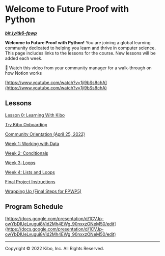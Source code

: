 # Welcome to Future Proof with Python

**_[bit.ly/tk6-fpwp](http://bit.ly/tk5-fpwp)_**

**Welcome to Future Proof with Python!** You are joining a global learning community dedicated to helping you learn and thrive in computer science. This page includes links to the lessons for the course. New lessons will be added each week.

<aside>
🎥 Watch this video from your community manager for a walk-through on how Notion works

</aside>

[https://www.youtube.com/watch?v=1ji9bSs8chA](https://www.youtube.com/watch?v=1ji9bSs8chA)

## Lessons

[Lesson 0: Learning With Kibo](/future-proof-with-python-april-2022/lesson-0-learning-with-kibo.md)

[Try Kibo Onboarding](/future-proof-with-python-april-2022/try-kibo-onboarding.md)

[Community Orientation (April 25, 2022)](/future-proof-with-python-april-2022/community-orientation-april-25-2022.md)

[Week 1: Working with Data](/future-proof-with-python-april-2022/week-1-working-with-data.md)

[Week 2: Conditionals](/future-proof-with-python-april-2022/week-2-conditionals.md)

[Week 3: Loops](/future-proof-with-python-april-2022/week-3-loops.md)

[Week 4: Lists and Loops](/future-proof-with-python-april-2022/week-4-lists-and-loops.md)

[Final Project Instructions](/future-proof-with-python-april-2022/final-project-instructions.md)

[Wrapping Up (Final Steps for FPWP5)](/future-proof-with-python-april-2022/wrapping-up-final-steps-for-fpwp5.md)

## Program Schedule

[https://docs.google.com/presentation/d/1CVJp-owYbDIUeLvugui8Vid2Mh4EWg_90nxxzONeM50/edit](https://docs.google.com/presentation/d/1CVJp-owYbDIUeLvugui8Vid2Mh4EWg_90nxxzONeM50/edit)

---

Copyright © 2022 Kibo, Inc. All Rights Reserved.
